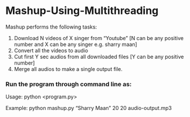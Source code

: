 # Mashup-Using-Multithreading
Mashup performs the following tasks:

1. Download N videos of X singer from “Youtube” [N can be any positive number and X can be any singer e.g. sharry maan]
2. Convert all the videos to audio
3. Cut first Y sec audios from all downloaded files [Y can be any positive number]
4. Merge all audios to make a single output file.

### Run the program through command line as:
Usage: python <program.py> <SingerName> <NumberOfVideos> <AudioDuration> <OutputFileName>

Example: python mashup.py “Sharry Maan” 20 20 audio-output.mp3
